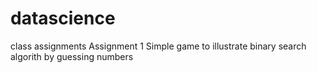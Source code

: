# datascience
class assignments
Assignment 1
Simple game to illustrate binary search algorith by guessing numbers 
